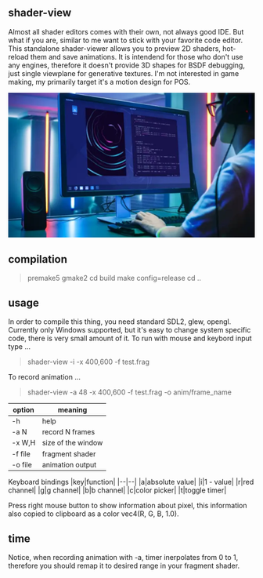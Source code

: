 ## shader-view

Almost all shader editors comes with their own, not always good IDE. But what if you are, 
similar to me want to stick with your favorite code editor.  This standalone shader-viewer 
allows you to preview 2D shaders, hot-reload them and save animations. It is intendend for 
those who don't use any engines, therefore it doesn't provide 3D shapes for BSDF debugging, 
just single viewplane for generative textures. I'm not interested in game making, my primarily 
target it's a motion design for POS.

<p align="center"><img src="pixie/shader-view.webp"/></p>

## compilation

> premake5 gmake2
> cd build
> make config=release
> cd ..

## usage

In order to compile this thing, you need standard SDL2, glew, opengl. Currently only
Windows supported, but it's easy to change system specific code, there is very small
amount of it. To run with mouse and keybord input type ...

> shader-view -i -x 400,600 -f test.frag 

To record animation ...

> shader-view -a 48 -x 400,600 -f test.frag -o anim/frame_name

|option|meaning  |
|--|--|
|-h |help  |
|-a N|record N frames|
|-x W,H|size of the window|
|-f file|fragment shader|
|-o file|animation output|

Keyboard bindings
|key|function|
|--|--|
|a|absolute value|
|i|1 - value|
|r|red channel|
|g|g channel|
|b|b channel|
|c|color picker|
|t|toggle timer|

Press right mouse button to show information about pixel, this information also 
copied to clipboard as a color vec4(R, G, B, 1.0).

## time
Notice, when recording animation with -a, timer inerpolates from 0 to 1, therefore you
should remap it to desired range in your fragment shader.  
